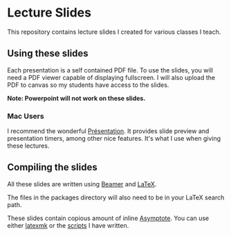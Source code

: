 # Lecture Slides
This repository contains lecture slides I created for various classes I teach.

## Using these slides
Each presentation is a self contained PDF file. To use the slides, you will need a PDF viewer capable of displaying fullscreen. I will also upload the PDF to canvas so my students have access to the slides.

**Note: Powerpoint will not work on these slides.**

### Mac Users 
I recommend the wonderful [Présentation](http://iihm.imag.fr/blanch/software/osx-presentation/). It provides slide preview and presentation timers, among other nice features. It's what I use when giving these lectures.

## Compiling the slides
All these slides are written using [Beamer](https://bitbucket.org/rivanvx/beamer/wiki/Home) and [LaTeX](https://www.latex-project.org/).

The files in the packages directory will also need to be in your LaTeX search path.

These slides contain copious amount of inline [Asymptote](http://asymptote.sourceforge.net/). You can use either [latexmk](https://www.ctan.org/pkg/latexmk/) or the [scripts](https://github.com/weinels/LaTeX/tree/master/scripts) I have written.
